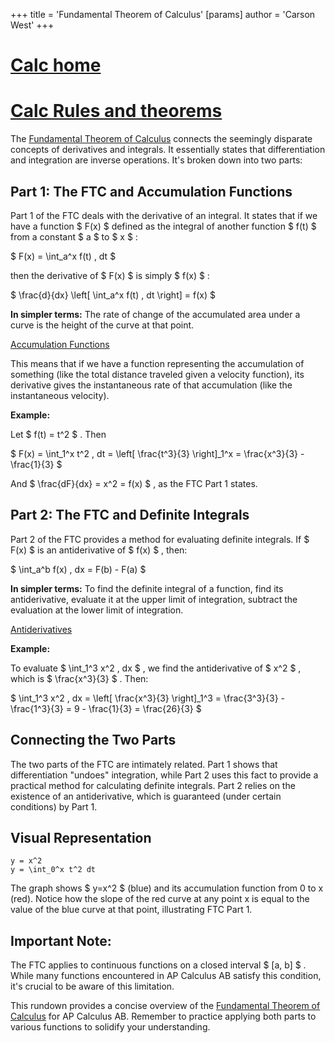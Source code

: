 +++
 title = 'Fundamental Theorem of Calculus'
[params]
	author = 'Carson West'
+++
# [Calc home](./../calc-home/)
# [Calc Rules and theorems](./../calc-rules-and-theorems/)
The [Fundamental Theorem of Calculus](./../fundamental-theorem-of-calculus/) connects the seemingly disparate concepts of derivatives and integrals. It essentially states that differentiation and integration are inverse operations.  It's broken down into two parts:

## Part 1: The FTC and Accumulation Functions

Part 1 of the FTC deals with the derivative of an integral.  It states that if we have a function  $ F(x) $  defined as the integral of another function  $ f(t) $  from a constant  $ a $  to  $ x $ :

 $ F(x) = \int_a^x f(t) \, dt $ 

then the derivative of  $ F(x) $  is simply  $ f(x) $ :

 $ \frac{d}{dx} \left[ \int_a^x f(t) \, dt \right] = f(x) $ 

**In simpler terms:** The rate of change of the accumulated area under a curve is the height of the curve at that point.

[Accumulation Functions](./../accumulation-functions/)

This means that if we have a function representing the accumulation of something (like the total distance traveled given a velocity function), its derivative gives the instantaneous rate of that accumulation (like the instantaneous velocity).

**Example:**

Let  $ f(t) = t^2 $ .  Then

 $ F(x) = \int_1^x t^2 \, dt = \left[ \frac{t^3}{3} \right]_1^x = \frac{x^3}{3} - \frac{1}{3} $ 

And  $ \frac{dF}{dx} = x^2 = f(x) $ , as the FTC Part 1 states.


## Part 2: The FTC and Definite Integrals

Part 2 of the FTC provides a method for evaluating definite integrals. If  $ F(x) $  is an antiderivative of  $ f(x) $ , then:

 $ \int_a^b f(x) \, dx = F(b) - F(a) $ 

**In simpler terms:** To find the definite integral of a function, find its antiderivative, evaluate it at the upper limit of integration, subtract the evaluation at the lower limit of integration.

[Antiderivatives](./../antiderivatives/)

**Example:**

To evaluate  $ \int_1^3 x^2 \, dx $ , we find the antiderivative of  $ x^2 $ , which is  $ \frac{x^3}{3} $ . Then:

 $ \int_1^3 x^2 \, dx = \left[ \frac{x^3}{3} \right]_1^3 = \frac{3^3}{3} - \frac{1^3}{3} = 9 - \frac{1}{3} = \frac{26}{3} $ 


## Connecting the Two Parts

The two parts of the FTC are intimately related. Part 1 shows that differentiation "undoes" integration, while Part 2 uses this fact to provide a practical method for calculating definite integrals.  Part 2 relies on the existence of an antiderivative, which is guaranteed (under certain conditions) by Part 1.

## Visual Representation

```desmos-graph
y = x^2
y = \int_0^x t^2 dt
```

The graph shows  $ y=x^2 $  (blue) and its accumulation function from 0 to x (red). Notice how the slope of the red curve at any point x is equal to the value of the blue curve at that point, illustrating FTC Part 1.


## Important Note:

The FTC applies to continuous functions on a closed interval  $ [a, b] $ .  While many functions encountered in AP Calculus AB satisfy this condition, it's crucial to be aware of this limitation.


This rundown provides a concise overview of the [Fundamental Theorem of Calculus](./../fundamental-theorem-of-calculus/) for AP Calculus AB. Remember to practice applying both parts to various functions to solidify your understanding.
